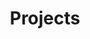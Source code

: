 ---
layout: gallery
title: Projects
permalink: /projects/
redirect_from: /portfolio/
projects:
    - image_path: https://github.com/samclane/LIFX-Control-Panel/raw/master/res/screenshot.png
      title: LIFX-Control-Panel
      link: https://github.com/samclane/LIFX-Control-Panel
    - image_path: https://github.com/samclane/Discordia/raw/master/screenshots/screen1.png
      title: Discordia
      link: https://github.com/samclane/Discordia
    - image_path: https://github.com/samclane/Perlin_Noise/raw/master/animation.gif?raw=true
      title: Perlin Noise
      link: https://github.com/samclane/Perlin_Noise
    - image_path: /images/mycroft-ai/mycroft_logo.png
      title: LIFX-Mycroft
      link: https://github.com/samclane/lifx-mycroft
    - image_path: https://github.com/samclane/daylio-analysis/raw/master/res/bokeh_screenshot.png?raw=true
      title: Daylio Data Analysis
      link: https://github.com/samclane/daylio-analysis
    - image_path: https://camo.githubusercontent.com/be93121d45b4e17e028b0858bdff4cee8a8fdc4beafb82c1f06b7b71eb98c030/68747470733a2f2f692e696d6775722e636f6d2f6347674f5249642e706e67
      title: DesktopBuddy
      link: https://github.com/samclane/DesktopBuddy
    - image_path: /images/social-graph/graph.png
      title: Discord Social Graph
      link: https://github.com/samclane/SocialGraphWebapp
    - image_path: https://github.com/samclane/DiscordMud/raw/master/screenshots/4.png
      title: Discord MUD
      link: https://github.com/samclane/DiscordMud
    - image_path: https://github.com/samclane/DiscordMud/blob/master/screenshots/4.png?raw=true
      title: Snake-Cogs
      link: https://github.com/samclane/Snake-Cogs
    - image_path: https://camo.githubusercontent.com/3abf96f19f64139cff2c1feee8f954e8d26abcf9/68747470733a2f2f696d672e796f75747562652e636f6d2f76692f585039792d6f4c732d39492f302e6a7067
      title: SoundDisplay
      link: https://github.com/samclane/SoundDisplay
    - image_path: /images/mycroft-ai/mycroft_logo.png
      title: HomeSeer-MyCroft
      link: https://github.com/samclane/homeseer-mycroft
    - image_path: https://img.itch.zone/aW1hZ2UvMTA0MTc4NS81OTUwNzg0LnBuZw==/347x500/FZIflX.png
      title: TopDownPrototype
      link: https://samclane.itch.io/topdownprototype
    - image_path: https://img.itch.zone/aW1hZ2UvMTYwNzY3MC85NjU3Nzc2LnBuZw==/347x500/7HYfHy.png
      title: Infinishoot
      link: https://samclane.itch.io/infinishoot
    - image_path: https://img.itch.zone/aW1hZ2UvMTY2MjMxNi85Nzg5MDQyLnBuZw==/347x500/mSnN69.png
      title: Primordius
      link: https://samclane.itch.io/primordius
    - image_path: https://storage.googleapis.com/production-thangs-public/uploads/attachments/82364099-cf15-429a-8ba1-ac3171f2dec7/IMG_20220923_051937.jpg
      title: Smart Gas Sensor
      link: https://github.com/samclane/GasSensor
    - image_path: https://github.com/samclane/mantle/blob/main/res/logo128.png?raw=true
      title: Mantle
      link: https://github.com/samclane/mantle
---